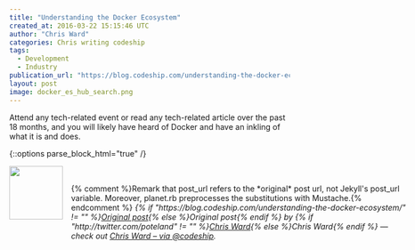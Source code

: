 ```yaml
---
title: "Understanding the Docker Ecosystem"
created_at: 2016-03-22 15:15:46 UTC
author: "Chris Ward"
categories: Chris writing codeship
tags: 
  - Development
  - Industry
publication_url: "https://blog.codeship.com/understanding-the-docker-ecosystem/"
layout: post
image: docker_es_hub_search.png
---
```

Attend any tech-related event or read any tech-related article over the past 18 months, and you will likely have heard of Docker and have an inkling of what it is and does.


{::options parse_block_html="true" /}
<div class="author">
   <img src="http://www.rss-specifications.com/rss-spec-rss.gif" style="width: 96px; height: 96;">
   <span style="position: absolute; padding: 32px 15px;">{% comment %}Remark that post_url refers to the *original* post url, not Jekyll's post_url variable. Moreover, planet.rb preprocesses the substitutions with Mustache.{% endcomment %}
      <i>{% if "https://blog.codeship.com/understanding-the-docker-ecosystem/" != "" %}<a href="https://blog.codeship.com/understanding-the-docker-ecosystem/">Original post</a>{% else %}Original post{% endif %} by {% if "http://twitter.com/poteland" != "" %}<a href="http://twitter.com/poteland">Chris Ward</a>{% else %}Chris Ward{% endif %} &mdash; check out <a href="https://blog.codeship.com">Chris Ward – via @codeship</a>.</i>
  </span>
</div>
